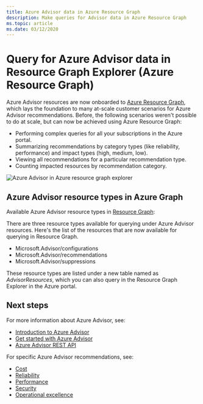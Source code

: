 ```yaml
---
title: Azure Advisor data in Azure Resource Graph
description: Make queries for Advisor data in Azure Resource Graph
ms.topic: article
ms.date: 03/12/2020
---
```


# Query for Azure Advisor data in Resource Graph Explorer (Azure Resource Graph)

Azure Advisor resources are now onboarded to [Azure Resource Graph](https://azure.microsoft.com/features/resource-graph/), which lays the foundation to many at-scale customer scenarios for Azure Advisor recommendations. Before, the following scenarios weren't possible to do at scale, but can now be achieved using Azure Resource Graph:

* Performing complex queries for all your subscriptions in the Azure portal.
* Summarizing recommendations by category types (like reliability, performance) and impact types (high, medium, low).
* Viewing all recommendations for a particular recommendation type.
* Counting impacted resources by recommendation category.

![Azure Advisor in Azure resource graph explorer](./media/azure-resource-graph-1.png)  

## Azure Advisor resource types in Azure Graph

Available Azure Advisor resource types in [Resource Graph](/azure/governance/resource-graph/):

There are three resource types available for querying under Azure Advisor resources. Here's the list of the resources that are now available for querying in Resource Graph.

* Microsoft.Advisor/configurations
* Microsoft.Advisor/recommendations
* Microsoft.Advisor/suppressions

These resource types are listed under a new table named as *AdvisorResources*, which you can also query in the Resource Graph Explorer in the Azure portal.

## Next steps

For more information about Azure Advisor, see:

* [Introduction to Azure Advisor](advisor-overview.md)
* [Get started with Azure Advisor](advisor-get-started.md)
* [Azure Advisor REST API](/rest/api/advisor/)

For specific Azure Advisor recommendations, see:

* [Cost](advisor-cost-recommendations.md)
* [Reliability](advisor-high-availability-recommendations.md)
* [Performance](advisor-performance-recommendations.md)
* [Security](advisor-security-recommendations.md)
* [Operational excellence](advisor-operational-excellence-recommendations.md)

